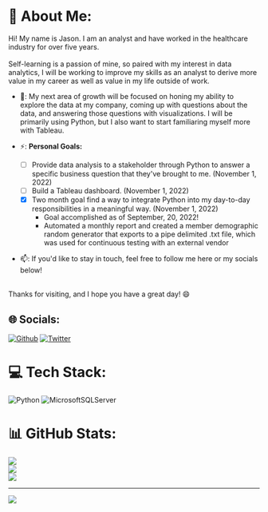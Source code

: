 <!--
# Source for current GitHub About Me: 9/8/2022
# https://gprm.itsvg.in/
# https://medium.com/@developinggamer/how-i-made-my-github-profile-stand-out-d2d2bf6e98c7

### Hi there 👋
**veroanalytic/veroanalytic** is a ✨ _special_ ✨ repository because its `README.md` (this file) appears on your GitHub profile.

Here are some ideas to get you started:

- 🔭 I’m currently working on ...
- 🌱 I’m currently learning ...
- 👯 I’m looking to collaborate on ...
- 🤔 I’m looking for help with ...
- 💬 Ask me about ...
- 📫 How to reach me: ...
- 😄 Pronouns: ...
- ⚡ Fun fact: ...
-->


# 💬 About Me:
Hi! My name is Jason. I am an analyst and have worked in the healthcare industry for over five years.<br>
<br>Self-learning is a passion of mine, so paired with my interest in data analytics, I will be working to improve my skills as an analyst to derive more value in my career as well as value in my life outside of work.
- 🌱: My next area of growth will be focused on honing my ability to explore the data at my company, coming up with questions about the data, and answering those questions with visualizations. I will be primarily using Python, but I also want to start familiaring myself more with Tableau. <br>
  
- ⚡: <b>Personal Goals:</b><br>
  - [ ] Provide data analysis to a stakeholder through Python to answer a specific business question that they've brought to me. (November 1, 2022)
  - [ ] Build a Tableau dashboard. (November 1, 2022)
  - [x] Two month goal find a way to integrate Python into my day-to-day responsibilities in a meaningful way. (November 1, 2022)
    - Goal accomplished as of September, 20, 2022!
    - Automated a monthly report and created a member demographic random generator that exports to a pipe delimited .txt file, which was used for continuous testing with an external vendor
- 📫: If you'd like to stay in touch, feel free to follow me here or my socials below!

<br>Thanks for visiting, and I hope you have a great day! 😄 <br> 


## 🌐 Socials:
[![Github](https://img.shields.io/badge/GitHub-000000?logo=GitHub&logoColor=white)](https://github.com/veroanalytic)
[![Twitter](https://img.shields.io/badge/Twitter-%231DA1F2.svg?logo=Twitter&logoColor=white)](https://twitter.com/veroanalytic)
<!--[![Medium](https://img.shields.io/badge/Medium-12100E?logo=medium&logoColor=white)](https://medium.com/@veroanalytic) -->


# 💻 Tech Stack:
![Python](https://img.shields.io/badge/python-3670A0?style=for-the-badge&logo=python&logoColor=ffdd54) ![MicrosoftSQLServer](https://img.shields.io/badge/Microsoft%20SQL%20Server-CC2927?style=for-the-badge&logo=microsoft%20sql%20server&logoColor=white)
# 📊 GitHub Stats:
![](https://github-readme-stats.vercel.app/api?username=veroanalytic&theme=dark&hide_border=false&include_all_commits=false&count_private=false)<br/>
![](https://github-readme-streak-stats.herokuapp.com/?user=veroanalytic&theme=dark&hide_border=false)<br/>
![](https://github-readme-stats.vercel.app/api/top-langs/?username=veroanalytic&theme=dark&hide_border=false&include_all_commits=false&count_private=false&layout=compact)

---
[![](https://visitcount.itsvg.in/api?id=veroanalytic&icon=0&color=12)](https://visitcount.itsvg.in)
<!-- [![](https://visitcount.itsvg.in/api?id=veroanalytic&label=Profile%20Views&color=12&icon=0&pretty=false)](https://visitcount.itsvg.in) -->
